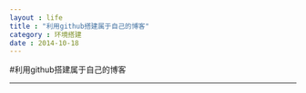 ```yaml
---
layout : life
title : "利用github搭建属于自己的博客"
category : 环境搭建
date : 2014-10-18
---
```


#利用github搭建属于自己的博客

******


